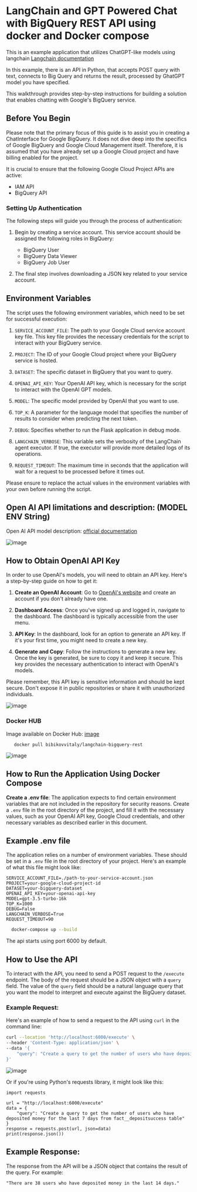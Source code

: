 # LangChain and GPT Powered Chat with BigQuery REST API using docker and Docker compose

This is an example application that utilizes ChatGPT-like models using langchain [Langchain documentation](https://github.com/hwchase17/langchain)

In this example, there is an API in Python, that accepts POST query with text, connects to Big Query and returns the result, processed by GhatGPT model you have specified.

This walkthrough provides step-by-step instructions for building a solution that enables chatting with Google's BigQuery service. 

## Before You Begin

Please note that the primary focus of this guide is to assist you in creating a ChatInterface for Google BigQuery. It does not dive deep into the specifics of Google BigQuery and Google Cloud Management itself. Therefore, it is assumed that you have already set up a Google Cloud project and have billing enabled for the project.

It is crucial to ensure that the following Google Cloud Project APIs are active:

- IAM API
- BigQuery API

### Setting Up Authentication

The following steps will guide you through the process of authentication:

1. Begin by creating a service account. This service account should be assigned the following roles in BigQuery:
   - BigQuery User
   - BigQuery Data Viewer
   - BigQuery Job User

2. The final step involves downloading a JSON key related to your service account.




## Environment Variables

The script uses the following environment variables, which need to be set for successful execution:

1. `SERVICE_ACCOUNT_FILE`: The path to your Google Cloud service account key file. This key file provides the necessary credentials for the script to interact with your BigQuery service.

2. `PROJECT`: The ID of your Google Cloud project where your BigQuery service is hosted.

3. `DATASET`: The specific dataset in BigQuery that you want to query.

4. `OPENAI_API_KEY`: Your OpenAI API key, which is necessary for the script to interact with the OpenAI GPT models.

5. `MODEL`: The specific model provided by OpenAI that you want to use.

6. `TOP_K`: A parameter for the language model that specifies the number of results to consider when predicting the next token.

7. `DEBUG`: Specifies whether to run the Flask application in debug mode.

8. `LANGCHAIN_VERBOSE`: This variable sets the verbosity of the LangChain agent executor. If true, the executor will provide more detailed logs of its operations.

9. `REQUEST_TIMEOUT`: The maximum time in seconds that the application will wait for a request to be processed before it times out.

Please ensure to replace the actual values in the environment variables with your own before running the script.


## Open AI API limitations and description: (MODEL ENV String)

Open AI API model description: [official documentation](https://platform.openai.com/docs/models/gpt-3-5)

![image](https://github.com/vitalybibikov/biqquery-langchain-rest/assets/7008739/b5398e3c-d717-406a-b58f-341957dbfcf2)


## How to Obtain OpenAI API Key

In order to use OpenAI's models, you will need to obtain an API key. Here's a step-by-step guide on how to get it:

1. **Create an OpenAI Account**: Go to [OpenAI's website](https://platform.openai.com/account/api-keys) and create an account if you don't already have one.

2. **Dashboard Access**: Once you've signed up and logged in, navigate to the dashboard. The dashboard is typically accessible from the user menu.

3. **API Key**: In the dashboard, look for an option to generate an API key. If it's your first time, you might need to create a new key.

4. **Generate and Copy**: Follow the instructions to generate a new key. Once the key is generated, be sure to copy it and keep it secure. This key provides the necessary authentication to interact with OpenAI's models.

Please remember, this API key is sensitive information and should be kept secure. Don't expose it in public repositories or share it with unauthorized individuals.


![image](https://github.com/vitalybibikov/biqquery-langchain-rest/assets/7008739/cf0b6cea-3086-4a5a-a05d-05ba45ffb70b)



### Docker HUB

Image available on Docker Hub: [image]([https://platform.openai.com/docs/models/gpt-3-5](https://hub.docker.com/r/bibikovvitaly/langchain-bigquery-rest))

```
   docker pull bibikovvitaly/langchain-bigquery-rest
```


![image](https://github.com/vitalybibikov/biqquery-langchain-rest/assets/7008739/c624622f-6313-4294-bee7-e0bd7f576bc8)



## How to Run the Application Using Docker Compose

**Create a .env file**: The application expects to find certain environment variables that are not included in the repository for security reasons. 
Create a `.env` file in the root directory of the project, and fill it with the necessary values, such as your OpenAI API key, Google Cloud credentials, and other necessary variables as described earlier in this document.

## Example .env file

The application relies on a number of environment variables. These should be set in a `.env` file in the root directory of your project. Here's an example of what this file might look like:

```env
SERVICE_ACCOUNT_FILE=./path-to-your-service-account.json
PROJECT=your-google-cloud-project-id
DATASET=your-bigquery-dataset
OPENAI_API_KEY=your-openai-api-key
MODEL=gpt-3.5-turbo-16k
TOP_K=1000
DEBUG=False
LANGCHAIN_VERBOSE=True
REQUEST_TIMEOUT=90
```

  ```bash
    docker-compose up --build
  ```
    
The api starts using port 6000 by default.

## How to Use the API

To interact with the API, you need to send a POST request to the `/execute` endpoint. The body of the request should be a JSON object with a `query` field. The value of the `query` field should be a natural language query that you want the model to interpret and execute against the BigQuery dataset.

### Example Request:

Here's an example of how to send a request to the API using `curl` in the command line:

```bash
curl --location 'http://localhost:6000/execute' \
--header 'Content-Type: application/json' \
--data '{
    "query": "Create a query to get the number of users who have deposited money for the last 7 days from some_table table"
}'
```

![image](https://github.com/vitalybibikov/biqquery-langchain-rest/assets/7008739/c7326a3f-d9f3-4687-8e89-f35801681e40)




Or if you're using Python's requests library, it might look like this:
```
import requests

url = "http://localhost:6000/execute"
data = {
    "query": "Create a query to get the number of users who have deposited money for the last 7 days from fact__depositsuccess table"
}
response = requests.post(url, json=data)
print(response.json())
```

## Example Response:

The response from the API will be a JSON object that contains the result of the query. For example:

```"There are 38 users who have deposited money in the last 14 days."```



